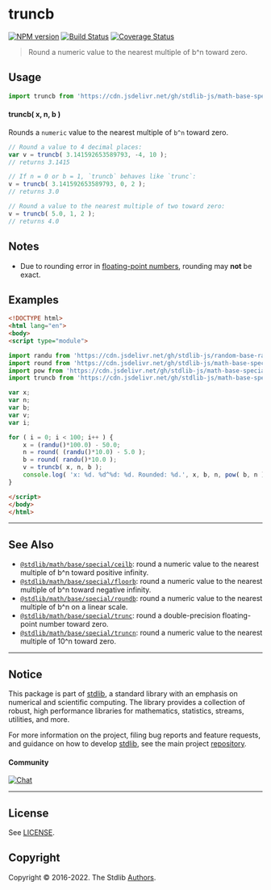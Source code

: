 <!--

@license Apache-2.0

Copyright (c) 2018 The Stdlib Authors.

Licensed under the Apache License, Version 2.0 (the "License");
you may not use this file except in compliance with the License.
You may obtain a copy of the License at

   http://www.apache.org/licenses/LICENSE-2.0

Unless required by applicable law or agreed to in writing, software
distributed under the License is distributed on an "AS IS" BASIS,
WITHOUT WARRANTIES OR CONDITIONS OF ANY KIND, either express or implied.
See the License for the specific language governing permissions and
limitations under the License.

-->

# truncb

[![NPM version][npm-image]][npm-url] [![Build Status][test-image]][test-url] [![Coverage Status][coverage-image]][coverage-url] <!-- [![dependencies][dependencies-image]][dependencies-url] -->

> Round a numeric value to the nearest multiple of b^n toward zero.



<section class="usage">

## Usage

```javascript
import truncb from 'https://cdn.jsdelivr.net/gh/stdlib-js/math-base-special-truncb@esm/index.mjs';
```

#### truncb( x, n, b )

Rounds a `numeric` value to the nearest multiple of `b^n` toward zero.

```javascript
// Round a value to 4 decimal places:
var v = truncb( 3.141592653589793, -4, 10 );
// returns 3.1415

// If n = 0 or b = 1, `truncb` behaves like `trunc`:
v = truncb( 3.141592653589793, 0, 2 );
// returns 3.0

// Round a value to the nearest multiple of two toward zero:
v = truncb( 5.0, 1, 2 );
// returns 4.0
```

</section>

<!-- /.usage -->

<section class="notes">

## Notes

-   Due to rounding error in [floating-point numbers][ieee754], rounding may **not** be exact.

</section>

<!-- /.notes -->

<section class="examples">

## Examples

<!-- eslint no-undef: "error" -->

```html
<!DOCTYPE html>
<html lang="en">
<body>
<script type="module">

import randu from 'https://cdn.jsdelivr.net/gh/stdlib-js/random-base-randu@esm/index.mjs';
import round from 'https://cdn.jsdelivr.net/gh/stdlib-js/math-base-special-round@esm/index.mjs';
import pow from 'https://cdn.jsdelivr.net/gh/stdlib-js/math-base-special-pow@esm/index.mjs';
import truncb from 'https://cdn.jsdelivr.net/gh/stdlib-js/math-base-special-truncb@esm/index.mjs';

var x;
var n;
var b;
var v;
var i;

for ( i = 0; i < 100; i++ ) {
    x = (randu()*100.0) - 50.0;
    n = round( (randu()*10.0) - 5.0 );
    b = round( randu()*10.0 );
    v = truncb( x, n, b );
    console.log( 'x: %d. %d^%d: %d. Rounded: %d.', x, b, n, pow( b, n ), v );
}

</script>
</body>
</html>
```

</section>

<!-- /.examples -->

<!-- Section for related `stdlib` packages. Do not manually edit this section, as it is automatically populated. -->

<section class="related">

* * *

## See Also

-   <span class="package-name">[`@stdlib/math/base/special/ceilb`][@stdlib/math/base/special/ceilb]</span><span class="delimiter">: </span><span class="description">round a numeric value to the nearest multiple of b^n toward positive infinity.</span>
-   <span class="package-name">[`@stdlib/math/base/special/floorb`][@stdlib/math/base/special/floorb]</span><span class="delimiter">: </span><span class="description">round a numeric value to the nearest multiple of b^n toward negative infinity.</span>
-   <span class="package-name">[`@stdlib/math/base/special/roundb`][@stdlib/math/base/special/roundb]</span><span class="delimiter">: </span><span class="description">round a numeric value to the nearest multiple of b^n on a linear scale.</span>
-   <span class="package-name">[`@stdlib/math/base/special/trunc`][@stdlib/math/base/special/trunc]</span><span class="delimiter">: </span><span class="description">round a double-precision floating-point number toward zero.</span>
-   <span class="package-name">[`@stdlib/math/base/special/truncn`][@stdlib/math/base/special/truncn]</span><span class="delimiter">: </span><span class="description">round a numeric value to the nearest multiple of 10^n toward zero.</span>

</section>

<!-- /.related -->

<!-- Section for all links. Make sure to keep an empty line after the `section` element and another before the `/section` close. -->


<section class="main-repo" >

* * *

## Notice

This package is part of [stdlib][stdlib], a standard library with an emphasis on numerical and scientific computing. The library provides a collection of robust, high performance libraries for mathematics, statistics, streams, utilities, and more.

For more information on the project, filing bug reports and feature requests, and guidance on how to develop [stdlib][stdlib], see the main project [repository][stdlib].

#### Community

[![Chat][chat-image]][chat-url]

---

## License

See [LICENSE][stdlib-license].


## Copyright

Copyright &copy; 2016-2022. The Stdlib [Authors][stdlib-authors].

</section>

<!-- /.stdlib -->

<!-- Section for all links. Make sure to keep an empty line after the `section` element and another before the `/section` close. -->

<section class="links">

[npm-image]: http://img.shields.io/npm/v/@stdlib/math-base-special-truncb.svg
[npm-url]: https://npmjs.org/package/@stdlib/math-base-special-truncb

[test-image]: https://github.com/stdlib-js/math-base-special-truncb/actions/workflows/test.yml/badge.svg?branch=main
[test-url]: https://github.com/stdlib-js/math-base-special-truncb/actions/workflows/test.yml?query=branch:main

[coverage-image]: https://img.shields.io/codecov/c/github/stdlib-js/math-base-special-truncb/main.svg
[coverage-url]: https://codecov.io/github/stdlib-js/math-base-special-truncb?branch=main

<!--

[dependencies-image]: https://img.shields.io/david/stdlib-js/math-base-special-truncb.svg
[dependencies-url]: https://david-dm.org/stdlib-js/math-base-special-truncb/main

-->

[chat-image]: https://img.shields.io/gitter/room/stdlib-js/stdlib.svg
[chat-url]: https://gitter.im/stdlib-js/stdlib/

[stdlib]: https://github.com/stdlib-js/stdlib

[stdlib-authors]: https://github.com/stdlib-js/stdlib/graphs/contributors

[umd]: https://github.com/umdjs/umd
[es-module]: https://developer.mozilla.org/en-US/docs/Web/JavaScript/Guide/Modules

[deno-url]: https://github.com/stdlib-js/math-base-special-truncb/tree/deno
[umd-url]: https://github.com/stdlib-js/math-base-special-truncb/tree/umd
[esm-url]: https://github.com/stdlib-js/math-base-special-truncb/tree/esm
[branches-url]: https://github.com/stdlib-js/math-base-special-truncb/blob/main/branches.md

[stdlib-license]: https://raw.githubusercontent.com/stdlib-js/math-base-special-truncb/main/LICENSE

[ieee754]: https://en.wikipedia.org/wiki/IEEE_754-1985

<!-- <related-links> -->

[@stdlib/math/base/special/ceilb]: https://github.com/stdlib-js/math-base-special-ceilb/tree/esm

[@stdlib/math/base/special/floorb]: https://github.com/stdlib-js/math-base-special-floorb/tree/esm

[@stdlib/math/base/special/roundb]: https://github.com/stdlib-js/math-base-special-roundb/tree/esm

[@stdlib/math/base/special/trunc]: https://github.com/stdlib-js/math-base-special-trunc/tree/esm

[@stdlib/math/base/special/truncn]: https://github.com/stdlib-js/math-base-special-truncn/tree/esm

<!-- </related-links> -->

</section>

<!-- /.links -->
